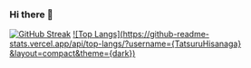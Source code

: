 ### Hi there 👋
[![GitHub Streak](https://github-readme-streak-stats.herokuapp.com/?user=TatsuruHisanaga&theme=dark)](https://git.io/streak-stats)
[![Top Langs](https://github-readme-stats.vercel.app/api/top-langs/?username={TatsuruHisanaga}
&layout=compact&theme={dark})](https://github.com/anuraghazra/github-readme-stats)



<!--
**TatsuruHisanaga/TatsuruHisanaga** is a ✨ _special_ ✨ repository because its `README.md` (this file) appears on your GitHub profile.

Here are some ideas to get you started:

- 🔭 I’m currently working on ...
- 🌱 I’m currently learning ...
- 👯 I’m looking to collaborate on ...
- 🤔 I’m looking for help with ...
- 💬 Ask me about ...
- 📫 How to reach me: ...
- 😄 Pronouns: ...
- ⚡ Fun fact: ...
-->
